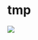 # tmp

[![](https://tokei.rs/b1/github/blessed-prog/autohotkey-window-switcher)](https://github.com/blessed-prog/autohotkey-window-switcher)

<!-- Copyright 2000-2019 JetBrains s.r.o. Use of this source code is governed by the Apache 2.0 license that can be found in the LICENSE file. -->

